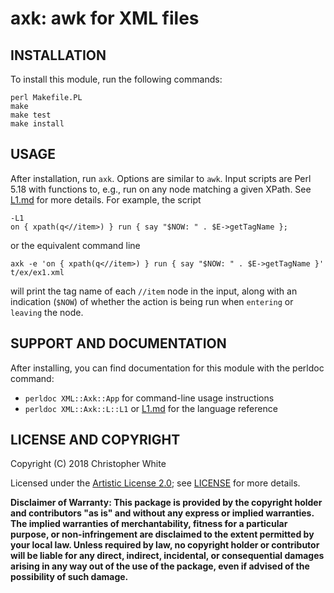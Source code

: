 # axk: awk for XML files

## INSTALLATION

To install this module, run the following commands:

    perl Makefile.PL
    make
    make test
    make install

## USAGE

After installation, run `axk`.  Options are similar to `awk`.  Input scripts
are Perl 5.18 with functions to, e.g., run on any node matching a given XPath.
See [L1.md](L1.md) for more details.  For example, the script

    -L1
    on { xpath(q<//item>) } run { say "$NOW: " . $E->getTagName };

or the equivalent command line

    axk -e 'on { xpath(q<//item>) } run { say "$NOW: " . $E->getTagName }' t/ex/ex1.xml

will print the tag name of each `//item` node in the input, along with an
indication (`$NOW`) of whether the action is being run when `entering` or
`leaving` the node.

## SUPPORT AND DOCUMENTATION

After installing, you can find documentation for this module with the
perldoc command:

 - `perldoc XML::Axk::App` for command-line usage instructions
 - `perldoc XML::Axk::L::L1` or [L1.md](L1.md) for the language reference

## LICENSE AND COPYRIGHT

Copyright (C) 2018 Christopher White

Licensed under the
[Artistic License 2.0](http://perldoc.perl.org/perlartistic.html);
see [LICENSE](LICENSE) for more details.

**Disclaimer of Warranty: This package is provided by the copyright holder and
contributors "as is" and without any express or implied warranties.  The
implied warranties of merchantability, fitness for a particular purpose, or
non-infringement are disclaimed to the extent permitted by your local law.
Unless required by law, no copyright holder or contributor will be liable for
any direct, indirect, incidental, or consequential damages arising in any way
out of the use of the package, even if advised of the possibility of such
damage.**
